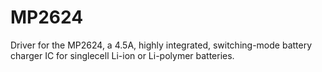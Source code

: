 # MP2624

Driver for the MP2624, a 4.5A, highly integrated, switching-mode battery charger IC for singlecell Li-ion or Li-polymer batteries. 
